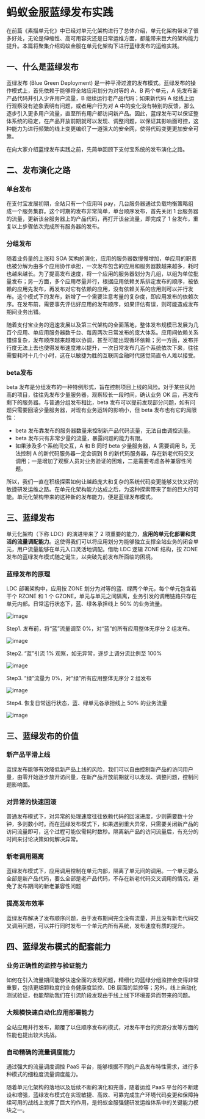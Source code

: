 # 蚂蚁金服蓝绿发布实践

在前篇《素描单元化》中已经对单元化架构进行了总体介绍，单元化架构带来了很多好处，无论是伸缩性、高可用容灾还是日常运维方面，都能带来巨大的架构能力提升。本篇将聚集介绍蚂蚁金服在单元化架构下进行蓝绿发布的运维实践。

## 一、什么是蓝绿发布

蓝绿发布 (Blue Green Deployment) 是一种平滑过渡的发布模式。蓝绿发布的操作模式上，首先依赖于能够将全站应用划分为对等的 A、B 两个单元，A 先发布新产品代码并引入少许用户流量，B 继续运行老产品代码；如果新代码 A 经线上运行观察没有迹象表明有问题，或者用户行为对 A 中的变化没有特别的反馈，那么逐步引入更多用户流量，直至所有用户都访问新产品。因此，蓝绿发布可以保证整体系统的稳定，在产品开放前期就可以发现、调整问题，以保证其影响面可控，这种能力为进行频繁的线上变更编织了一道强大的安全网，使得代码变更更加安全可靠。

在向大家介绍蓝绿发布实践之前，先简单回顾下支付宝系统的发布演化之路。


## 二、发布演化之路

### 单台发布
在支付宝发展初期，全站只有一个应用叫 pay，几台服务器通过负载均衡策略组成一个服务集群。这个时期的发布非常简单，单台顺序发布，首先关闭 1 台服务器的流量，更新该台服务器上的产品代码，再打开该台流量，即完成了 1 台发布，重复以上步骤依次完成所有服务器的发布。

### 分组发布

随着业务量的上涨和 SOA 架构的演化，应用的服务器数慢慢增加，单应用的职责也被分解为由多个应用协作承担，一次发布包含的应用和服务器数越来越多，耗时也越来越长。为了提高发布速度，将一个应用的服务器划分为几组，以组为单位批量发布；另一方面，多个应用尽量并行，根据应用依赖关系排定发布的顺序，被依赖的应用先发布，再发布对它有依赖的应用，没有依赖关系的应用则可以并行发布。这个模式下的发布，新增了一个需要注意考量的复杂度，即应用发布的依赖次序。在发布前，需要事先评估好应用的发布顺序，如果评估有误，则可能造成发布期间业务出错。


随着支付宝业务的迅速发展以及第三代架构的全面落地，整体发布规模已发展为几百个应用、单应用服务器数千台、每周两次日常发布的庞大体系。应用间依赖关系错综复杂，发布顺序越来越难以协调，甚至可能出现循环依赖；另一方面，发布并行度无法上去也使得发布速度难以提升，一次日常发布几百个系统依次下来，往往需要耗时十几个小时，这在以敏捷为胜的互联网金融时代感觉简直令人难以接受。


### beta发布

beta 发布是分组发布的一种特例形式，旨在控制项目上线的风险。对于某些风险高的项目，往往先发布少量服务器，观察较长一段时间，确认业务 OK 后，再发布剩下的服务器。与普通分组发布相比，beta 发布可以提前发现部分问题，如有问题只需要回滚少量服务器，对现有业务运转的影响小，但 beta 发布也有它的局限性：


* beta 发布靠发布的服务器数量来控制新产品代码流量，无法自由调控流量。
* beta 发布只有非常少量的流量，暴露问题的能力有限。
* 如果涉及多个系统间交互，A 和 B 同时 beta 少量服务器，A 需要调用 B，无法控制 A 的新代码服务器一定会调到 B 的新代码服务器，存在新老代码交叉调用；一是增加了观察人员对业务验证的困难，二是需要考虑各种兼容性问题。


所以，我们一直在积极探索如何让越趋庞大和复杂的系统代码变更能够又快又好的敏捷研发运维之路。在单元化架构能力达成之后，为这种探索带来了新的巨大的可能。单元化架构带来的这种新的发布能力，便是蓝绿发布模式。


## 三、蓝绿发布


单元化架构（下称 LDC）的演进带来了 2 项重要的能力，**应用的单元化部署和灵活的流量调配能力**。这使得我们可以将应用划分为能够独立支撑全站业务的闭合单元，用户流量能够在单元入口灵活地调配。借助 LDC 逻辑 ZONE 结构，按 ZONE 发布的蓝绿发布模式随之诞生，以突破先前发布所面临的困境。


### 蓝绿发布的原理


LDC 部署架构中，应用按 ZONE 划分为对等的蓝、绿两个单元，每个单元包含若干个 RZONE 和 1 个 GZONE，单元与单元之间隔离，业务引发的调用链路只存在单元内部。日常运行状态下，蓝、绿各承担线上 50% 的业务流量。

![image](https://github.com/csy512889371/learnDoc/blob/master/image/2018/zz/185.png)


Step1. 发布前，将“蓝”流量调至 0%，对“蓝”的所有应用整体无序分 2 组发布。

![image](https://github.com/csy512889371/learnDoc/blob/master/image/2018/zz/186.png)


Step2. “蓝”引流 1% 观察，如无异常，逐步上调分流比例至 100%

![image](https://github.com/csy512889371/learnDoc/blob/master/image/2018/zz/187.png)

Step3. “绿”流量为 0%，对“绿”所有应用整体无序分 2 组发布

![image](https://github.com/csy512889371/learnDoc/blob/master/image/2018/zz/188.png)

Step4.  恢复日常运行状态，蓝、绿单元各承担线上 50% 的业务流量

![image](https://github.com/csy512889371/learnDoc/blob/master/image/2018/zz/189.png)


## 三、蓝绿发布的价值

### 新产品平滑上线

蓝绿发布能够有效降低新产品上线的风险，我们可以自由控制新产品的访问用户量，由零开始逐步放开访问量，在新产品开放前期就可以发现、调整问题，控制问题影响面。


### 对异常的快速回滚

普通发布模式下，对异常的处理速度往往依赖代码的回滚进度，少则需要数十分钟，多则数小时。而在蓝绿发布模式下，如果遇到重大异常，只需要关闭新产品的访问流量即可，这个过程可能仅需耗时数秒。隔离新产品的访问流量后，有充分的时间来讨论决策如何解决异常。

### 新老调用隔离

蓝绿发布模式下，应用调用控制在单元内部，隔离了单元间的调用。一个单元要么全部是新产品代码，要么全部是老产品代码，不存在新老代码交叉调用的情况，避免了发布期间的新老兼容性问题


### 提高发布效率

蓝绿发布解决了发布顺序问题，由于发布期间完全没有流量，并且没有新老代码交叉调用问题，可以并行同时发布一个单元内所有系统，发布速度有质的提升。


## 四、蓝绿发布模式的配套能力


### 业务正确性的监控与验证能力

如何在引入流量期间能够快速全面的发现问题，精细化的蓝绿分组监控会变得非常重要，包括更细颗粒度的业务健康度监控、DB 层面的监控等；另外，线上自动化测试验证，也能帮助我们在引流阶段发现由于线上线下环境差异而带来的问题。


### 大规模快速自动化应用部署能力

全站应用并行发布，颠覆了以住顺序发布的模式，对发布平台的资源分发等方面的性能也提出较大挑战。

### 自动精确的流量调度能力

通过强大的流量调度调控 PaaS 平台，能够根据不同的产品发布特性需求，进行多种模式的细粒度流量调度能力。
 
随着单元化架构的落地以及后续不断的演化和完善，随着运维 PaaS 平台的不断建设和增强，蓝绿发布模式在实现敏捷、高效、可靠完成生产环境代码变更和保障持续可用的战线上发挥了巨大的作用，是蚂蚁金服强健研发运维体系中的关键能力模块之一。

